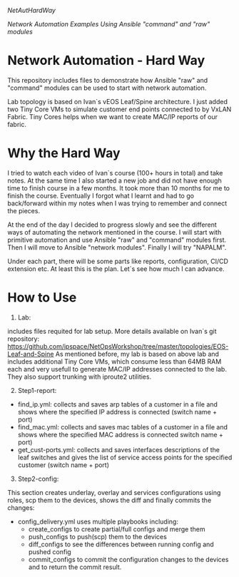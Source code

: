 *NetAutHardWay*

*Network Automation Examples Using Ansible "command" and "raw" modules*

# Network Automation - Hard Way
This repository includes files to demonstrate how Ansible "raw" and "command" modules can be used to start with network automation.

Lab topology is based on Ivan\`s vEOS Leaf/Spine architecture. 
I just added two Tiny Core VMs to simulate customer end points connected to by VxLAN Fabric.
Tiny Cores helps when we want to create MAC/IP reports of our fabric.

# Why the Hard Way
I tried to watch each video of Ivan\`s course (100+ hours in total) and take notes. At the same time I also started a new job and did not have enough time
to finish course in a few months. It took more than 10 months for me to finish the course. Eventually I forgot what I learnt and had to 
go back/forward within my notes when I was trying to remember and connect the pieces.

At the end of the day I decided to progress slowly and see the different ways of automating the network mentioned in the course.
I will start with primitive automation and use Ansible "raw" and "command" modules first.
Then I will move to Ansible "network modules".
Finally I will try "NAPALM".

Under each part, there will be some parts like reports, configuration, CI/CD extension etc.
At least this is the plan. Let\`s see how much I can advance.

# How to Use
1. Lab: 

includes files requited for lab setup. More details available on Ivan\`s git repository: https://github.com/ipspace/NetOpsWorkshop/tree/master/topologies/EOS-Leaf-and-Spine
As mentioned before, my lab is based on above lab and includes additional Tiny Core VMs, which consume less than 64MB RAM each and very usefull to generate MAC/IP addresses connected to the lab. They also support trunking with iproute2 utilities.

2. Step1-report:

- find_ip.yml: collects and saves arp tables of a customer in a file and shows where the specified IP address is connected (switch name + port)
- find_mac.yml: collects and saves mac tables of a customer in a file and shows where the specified MAC address is connected switch name + port)   
- get_cust-ports.yml: collects and saves interfaces descriptions of the leaf switches and gives the list of service access points for the specified customer (switch name + port)      

3. Step2-config:

This section creates underlay, overlay and services configurations using roles, scp them to the devices, shows the diff and finally commits the changes:
- config_delivery.yml uses multiple playbooks including:
  - create_configs to create partial/full configs and merge them
  - push_configs to push(scp) them to the devices
  - diff_configs to see the differences between running config and pushed config
  - commit_configs to commit the configuration changes to the devices and to return the commit result.


